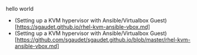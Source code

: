 hello world

- (Setting up a KVM hypervisor with Ansible/Virtualbox Guest)[https://sgaudet.github.io/rhel-kvm-ansible-vbox.md]
- (Setting up a KVM hypervisor with Ansible/Virtualbox Guest)[https://github.com/sgaudet/sgaudet.github.io/blob/master/rhel-kvm-ansible-vbox.md]
